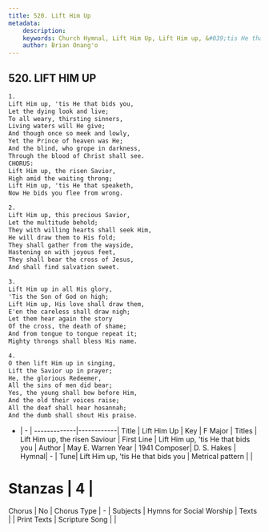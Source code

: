 ```yaml
---
title: 520. Lift Him Up
metadata:
    description: 
    keywords: Church Hymnal, Lift Him Up, Lift Him up, &#039;tis He that bids you, Lift Him up, the risen Saviour
    author: Brian Onang'o
---
```



## 520. LIFT HIM UP

```txt
1.
Lift Him up, 'tis He that bids you,
Let the dying look and live;
To all weary, thirsting sinners,
Living waters will He give;
And though once so meek and lowly,
Yet the Prince of heaven was He;
And the blind, who grope in darkness,
Through the blood of Christ shall see.
CHORUS:
Lift Him up, the risen Savior,
High amid the waiting throng;
Lift Him up, 'tis He that speaketh,
Now He bids you flee from wrong.

2.
Lift Him up, this precious Savior,
Let the multitude behold;
They with willing hearts shall seek Him,
He will draw them to His fold;
They shall gather from the wayside,
Hastening on with joyous feet,
They shall bear the cross of Jesus,
And shall find salvation sweet.

3.
Lift Him up in all His glory,
'Tis the Son of God on high;
Lift Him up, His love shall draw them,
E'en the careless shall draw nigh;
Let them hear again the story
Of the cross, the death of shame;
And from tongue to tongue repeat it;
Mighty throngs shall bless His name.

4.
O then lift Him up in singing,
Lift the Savior up in prayer;
He, the glorious Redeemer,
All the sins of men did bear;
Yes, the young shall bow before Him,
And the old their voices raise;
All the deaf shall hear hosannah;
And the dumb shall shout His praise.
```

- |   -  |
-------------|------------|
Title | Lift Him Up |
Key | F Major |
Titles | Lift Him up, the risen Saviour |
First Line | Lift Him up, &#039;tis He that bids you |
Author | May E. Warren
Year | 1941
Composer| D. S. Hakes |
Hymnal|  - |
Tune| Lift Him up, &#039;tis He that bids you |
Metrical pattern | |
# Stanzas | 4 |
Chorus | No |
Chorus Type | - |
Subjects | Hymns for Social Worship |
Texts |  |
Print Texts | 
Scripture Song |  |
  
